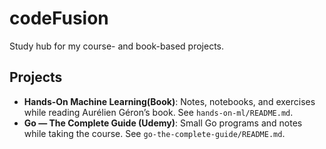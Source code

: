 # codeFusion
Study hub for my course- and book-based projects.

## Projects
- **Hands-On Machine Learning(Book)**: Notes, notebooks, and exercises while reading Aurélien Géron’s book. See `hands-on-ml/README.md`.
- **Go — The Complete Guide (Udemy)**: Small Go programs and notes while taking the course. See `go-the-complete-guide/README.md`.